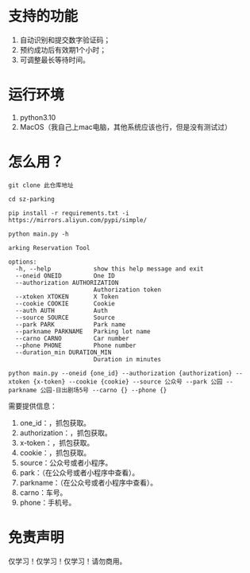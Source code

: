 

# 支持的功能
1. 自动识别和提交数字验证码；
2. 预约成功后有效期1个小时；
3. 可调整最长等待时间。

# 运行环境
1. python3.10
2. MacOS（我自己上mac电脑，其他系统应该也行，但是没有测试过）

# 怎么用？
`git clone 此仓库地址` 

`cd sz-parking`

`pip install -r requirements.txt -i https://mirrors.aliyun.com/pypi/simple/`

`python main.py -h`
```
arking Reservation Tool

options:
  -h, --help            show this help message and exit
  --oneid ONEID         One ID
  --authorization AUTHORIZATION
                        Authorization token
  --xtoken XTOKEN       X Token
  --cookie COOKIE       Cookie
  --auth AUTH           Auth
  --source SOURCE       Source
  --park PARK           Park name
  --parkname PARKNAME   Parking lot name
  --carno CARNO         Car number
  --phone PHONE         Phone number
  --duration_min DURATION_MIN
                        Duration in minutes
```

`python main.py --oneid {one_id} --authorization {authorization} --xtoken {x-token} --cookie {cookie} --source 公众号 --park 公园 --parkname 公园-日出剧场5号 --carno {} --phone {}`

需要提供信息：
1. one_id：，抓包获取。
2. authorization：，抓包获取。
3. x-token：，抓包获取。
4. cookie：，抓包获取。
5. source：公众号或者小程序。
6. park：（在公众号或者小程序中查看）。
7. parkname：（在公众号或者小程序中查看）。
8. carno：车号。
9. phone：手机号。


# 免责声明
仅学习！仅学习！仅学习！请勿商用。


